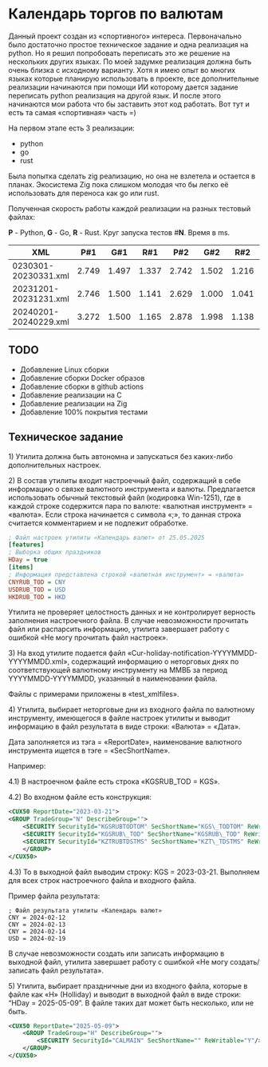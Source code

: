# Календарь торгов по валютам

Данный проект создан из «спортивного» интереса. Первоначально было достаточно простое техническое задание и одна реализация на python. Но я решил попробовать переписать это же решение на нескольких других языках. По моей задумке реализация должна быть очень близка с исходному варианту. Хотя я имею опыт во многих языках которые планирую использовать в проекте, все дополнительные реализации начинаются при помощи ИИ которому дается задание переписать python реализация на другой язык. И после этого начинаются мои работа что бы заставить этот код работать. Вот тут и есть та самая «спортивная» часть =)

На первом этапе есть 3 реализации:

- python
- go
- rust

Была попытка сделать zig реализацию, но она не взлетела и остается в планах. Экосистема Zig пока слишком молодая что бы легко её использовать для переноса как go или rust.

Полученная скорость работы каждой реализации на разных тестовый файлах:

**P** - Python, **G** - Go, **R** - Rust. Круг запуска тестов #**N**. Время в ms.

| XML                   | P#1   | G#1   | R#1   | P#2   | G#2   | R#2   | P#3   | G#3   | R#3   |
|-----------------------|-------|-------|-------|-------|-------|-------|-------|-------|-------|
| 0230301-20230331.xml  | 2.749 | 1.497 | 1.337 | 2.742 | 1.502 | 1.216 | 2.545 | 0.999 | 1.288 |
| 20231201-20231231.xml | 2.746 | 1.500 | 1.141 | 2.629 | 1.000 | 1.041 | 2.790 | 1.499 | 1.135 |
| 20240201-20240229.xml | 3.272 | 1.500 | 1.165 | 2.878 | 1.998 | 1.138 | 3.107 | 1.502 | 1.130 |

## TODO

- Добавление Linux сборки
- Добавление сборки Docker образов
- Добавление сборки в github actions
- Добавление реализации на C
- Добавление реализации на Zig
- Добавление 100% покрытия тестами


## Техническое задание

1\) Утилита должна быть автономна и запускаться без каких-либо дополнительных настроек.

2\) В состав утилиты входит настроечный файл, содержащий в себе информацию о связке валютного инструмента и валюты. Предлагается использовать обычный текстовый файл (кодировка Win-1251), где в каждой строке содержится пара по валюте: «валютная инструмент» = «валюта». Если строка начинается с символа «;», то данная строка считается комментарием и не подлежит обработке.

```ini
; Файл настроек утилиты «Календарь валют» от 25.05.2025
[features]
; Выборка общих праздников
HDay = true
[items]
; Информация представлена строкой «валютная инструмент» = «валюта»
CNYRUB_TOD = CNY
USDRUB_TOD = USD
HKDRUB_TOD = HKD
```

Утилита не проверяет целостность данных и не контролирует верность заполнения настроечного файла. В случае невозможности прочитать файл или распарсить информацию, утилита завершает работу с ошибкой «Не могу прочитать файл настроек».

3\) На вход утилите подается файл «Cur-holiday-notification-YYYYMMDD-YYYYMMDD.xml», содержащий информацию о неторговых днях по соответствующей валютному инструменту на ММВБ за период YYYYMMDD-YYYYMMDD, указанный в наименовании файла. 

Файлы с примерами приложены в «test_xmlfiles».

4\) Утилита, выбирает неторговые дни из входного файла по валютному инструменту, имеющегося в файле настроек утилиты и выводит информацию в файл результата в виде строки: «Валюта» = «Дата». 

Дата заполняется из тэга = «ReportDate», наименование валютного инструмента ищется в тэге = «SecShortName».

Например:

4.1\) В настроечном файле есть строка «KGSRUB_TOD = KGS».

4.2\) Во входном файле есть конструкция:

```xml
<CUX50 ReportDate="2023-03-21">
<GROUP TradeGroup="N" DescribeGroup="">
    <SECURITY SecurityId="KGSRUBTODTOM" SecShortName="KGS\_TODTOM" ReWritable="Y"/>
    <SECURITY SecurityId="KGSRUB\_TOD" SecShortName="KGSRUB\_TOD" ReWritable="Y"/>
    <SECURITY SecurityId="KZTRUBTDSTMS" SecShortName="KZT\_TDSTMS" ReWritable="Y"/>
    </GROUP>
</CUX50>
```

4.3\) То в выходной файл выводим строку: KGS = 2023-03-21. Выполняем для всех строк настроечного файла и входного файла.

Пример файла результата:

```
; Файл результата утилиты «Календарь валют»
CNY = 2024-02-12
CNY = 2024-02-13
CNY = 2024-02-14
USD = 2024-02-19
```

В случае невозможности создать или записать информацию в выходной файл, утилита завершает работу с ошибкой «Не могу создать/записать файл результата».


5\) Утилита, выбирает праздничные дни из входного файла, которые в файле как «H» (Holliday) и выводит в выходной файл в виде строки: “HDay = 2025-05-09”. В файле таких дат может быть несколько, или не быть.

```xml
<CUX50 ReportDate="2025-05-09">
    <GROUP TradeGroup="H" DescribeGroup="">
        <SECURITY SecurityId="CALMAIN" SecShortName="" ReWritable="Y"/>
    </GROUP>
</CUX50>
```
